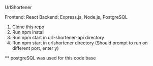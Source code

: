 UrlShortener

Frontend: React
Backend: Express.js, Node.js, PostgreSQL

1. Clone this repo
2. Run npm install
3. Run npm start in url-shortener-api directory
4. Run npm start in urlshortener directory (Should prompt to run on different port, enter y)


** postgreSQL was used for this code base
